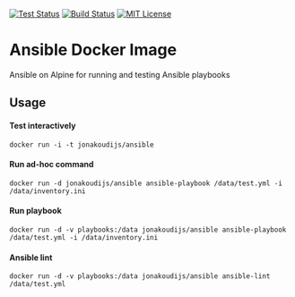 [![Test Status](https://img.shields.io/circleci/project/github/jonakoudijs/docker-ansible.svg?label=test)](https://circleci.com/gh/jonakoudijs/docker-ansible)
[![Build Status](https://img.shields.io/docker/build/jonakoudijs/ansible.svg?label=build)](https://hub.docker.com/r/jonakoudijs/ansible/builds)
[![MIT License](https://img.shields.io/badge/license-MIT-blue.svg)](LICENSE)

# Ansible Docker Image

Ansible on Alpine for running and testing Ansible playbooks

## Usage

#### Test interactively
```
docker run -i -t jonakoudijs/ansible
```
#### Run ad-hoc command
```
docker run -d jonakoudijs/ansible ansible-playbook /data/test.yml -i /data/inventory.ini
```
#### Run playbook
```
docker run -d -v playbooks:/data jonakoudijs/ansible ansible-playbook /data/test.yml -i /data/inventory.ini
```
#### Ansible lint
```
docker run -d -v playbooks:/data jonakoudijs/ansible ansible-lint /data/test.yml
```
